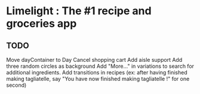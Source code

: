 # Limelight : The #1 recipe and groceries app

## TODO

Move dayContainer to Day
Cancel shopping cart
Add aisle support
Add three random circles as background
Add "More..." in variations to search for additional ingredients.
Add transitions in recipes (ex: after having finished making tagliatelle, say "You have now finished making tagliatelle !" for one second)

